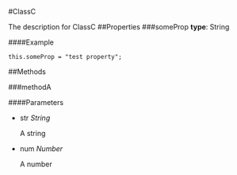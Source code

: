 #ClassC

The description for ClassC
##Properties
###someProp
**type**: String  




####Example

    this.someProp = "test property";

##Methods

###methodA



####Parameters
*   str _String_

    A string
    
*   num _Number_

    A number
    
